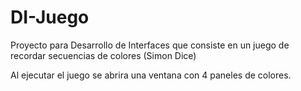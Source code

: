 # DI-Juego
Proyecto para Desarrollo de Interfaces que consiste en un juego de recordar secuencias de colores (Simon Dice)

Al ejecutar el juego se abrira una ventana con 4 paneles de colores.
